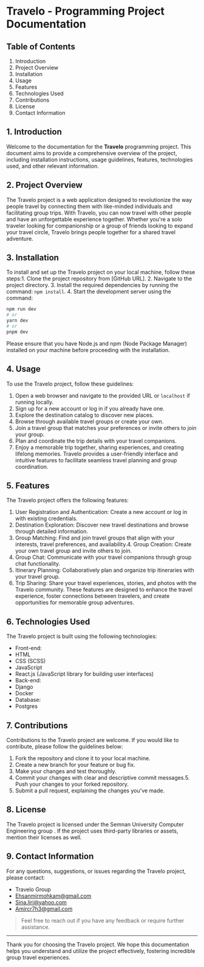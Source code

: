 # Travelo - Programming Project Documentation
## Table of Contents
1. Introduction
2. Project Overview
3. Installation
4. Usage
5. Features
6. Technologies Used
7. Contributions
8. License
9. Contact Information
## 1. Introduction
Welcome to the documentation for the **Travelo** programming project. This document aims to provide
a comprehensive overview of the project, including installation instructions, usage guidelines, features,
technologies used, and other relevant information.
## 2. Project Overview
The Travelo project is a web application designed to revolutionize the way people travel by connecting
them with like-minded individuals and facilitating group trips. With Travelo, you can now travel with
other people and have an unforgettable experience together. Whether you're a solo traveler looking for
companionship or a group of friends looking to expand your travel circle, Travelo brings people together
for a shared travel adventure.
## 3. Installation
To install and set up the Travelo project on your local machine, follow these steps:1. Clone the project repository from [GitHub URL].
2. Navigate to the project directory.
3. Install the required dependencies by running the command: `npm install`.
4. Start the development server using the command:
```bash
npm run dev
# or
yarn dev
# or
pnpm dev
```
Please ensure that you have Node.js and npm (Node Package Manager) installed on your machine before
proceeding with the installation.
## 4. Usage
To use the Travelo project, follow these guidelines:
1. Open a web browser and navigate to the provided URL or `localhost` if running locally.
2. Sign up for a new account or log in if you already have one.
3. Explore the destination catalog to discover new places.
4. Browse through available travel groups or create your own.
5. Join a travel group that matches your preferences or invite others to join your group.
6. Plan and coordinate the trip details with your travel companions.
7. Enjoy a memorable trip together, sharing experiences, and creating lifelong memories.
Travelo provides a user-friendly interface and intuitive features to facilitate seamless travel planning and
group coordination.
## 5. Features
The Travelo project offers the following features:
1. User Registration and Authentication: Create a new account or log in with existing credentials.
2. Destination Exploration: Discover new travel destinations and browse through detailed information.
3. Group Matching: Find and join travel groups that align with your interests, travel preferences, and
availability.4. Group Creation: Create your own travel group and invite others to join.
5. Group Chat: Communicate with your travel companions through group chat functionality.
6. Itinerary Planning: Collaboratively plan and organize trip itineraries with your travel group.
7. Trip Sharing: Share your travel experiences, stories, and photos with the Travelo community.
These features are designed to enhance the travel experience, foster connections between travelers, and
create opportunities for memorable group adventures.
## 6. Technologies Used
The Travelo project is built using the following technologies:
- Front-end:
- HTML
- CSS (SCSS)
- JavaScript
- React.js (JavaScript library for building user interfaces)
- Back-end:
- Django
- Docker
- Database:
- Postgres
## 7. Contributions
Contributions to the Travelo project are welcome. If you would like to contribute, please follow the
guidelines below:
1. Fork the repository and clone it to your local machine.
2. Create a new branch for your feature or bug fix.
3. Make your changes and test thoroughly.
4. Commit your changes with clear and descriptive commit messages.5. Push your changes to your forked repository.
6. Submit a pull request, explaining the changes you've made.
## 8. License
The Travelo project is licensed under the Semnan University Computer Engineering group .
If the project uses third-party libraries or assets, mention their licenses as well.
## 9. Contact Information
For any questions, suggestions, or issues regarding the Travelo project, please contact:
- Travelo Group
- Ehsanmirmohkam@gmail.com
- Sina.liri@yahoo.com
- Amircr7h3@gmail.com
>Feel free to reach out if you have any feedback or require further assistance.
---
Thank you for choosing the Travelo project. We hope this documentation helps you understand and
utilize the project effectively, fostering incredible group travel experiences.
